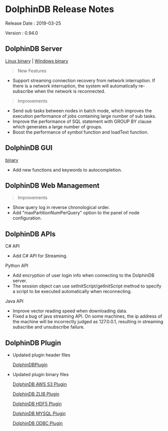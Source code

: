 # DolphinDB Release Notes

Release Date : 2019-03-25

Version : 0.94.0

## DolphinDB Server
[Linux binary](http://www.dolphindb.com/downloads/DolphinDB_Linux_V0.94.0.zip) | [Windows binary](http://www.dolphindb.com/downloads/DolphinDB_Win_V0.94.0.zip)

> New Features

* Support streaming connection recovery from network interruption. If there is a network interruption, the system will automatically re-subscribe when the network is reconnected.

> Improvements

* Send sub tasks between nodes in batch mode, which improves the execution performance of jobs containing large number of sub tasks.
* Improve the performance of SQL statement with GROUP BY clause which generates a large number of groups.
* Boost the performance of symbol function and loadText function.


## DolphinDB GUI
[binary](http://www.dolphindb.com/downloads/DolphinDB_GUI_V0.94.zip)

*  Add new functions and keywords to autocompletion.
  

## DolphinDB Web Management

> Improvements

* Show query log in reverse chronological order.
* Add "maxPartitionNumPerQuery" option to the panel of node configuration.

## DolphinDB APIs

C# API

* Add C# API for Streaming.

Python API

* Add encryption of user login info when connecting to the DolphinDB server.
* The session object can use setInitScript/getInitScript method to specify a script to be executed automatically when reconnecting.

Java API

* Improve vector reading speed when downloading data.
* Fixed a bug of java streaming API. On some machines, the ip address of the machine will be incorrectly judged as 127.0.0.1, resulting in streaming subscribe and unsubscribe failure.


## DolphinDB Plugin

* Updated plugin header files
  
    [DolphinDBPlugin](https://github.com/dolphindb/release/raw/master/0.94/DolphinDB_Plugin_V0.94.0_src.zip)

* Updated plugin binary files

    [DolphinDB AWS S3 Plugin](http://www.dolphindb.com/downloads/AWSS3_V0.94.0.zip)

    [DolphinDB ZLIB Plugin](http://www.dolphindb.com/downloads/ZLIB_V0.94.0.zip)

    [DolphinDB HDF5 Plugin](http://www.dolphindb.com/downloads/HDF5_V0.94.0.zip)

    [DolphinDB MYSQL Plugin](http://www.dolphindb.com/downloads/MYSQL_V0.94.0.zip)

    [DolphinDB ODBC Plugin](http://www.dolphindb.com/downloads/ODBC_V0.94.0.zip)

